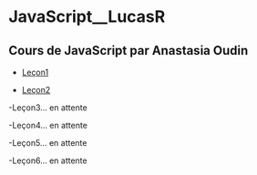 # JavaScript__LucasR
## Cours de JavaScript par Anastasia Oudin

- [Leçon1](https://github.com/lucasreq/JavaScript__LucasR/tree/master/Le%C3%A7on_1)

- [Leçon2](https://github.com/lucasreq/JavaScript__LucasR/tree/master/Le%C3%A7on_2)

-Leçon3... en attente

-Leçon4... en attente

-Leçon5... en attente

-Leçon6... en attente

